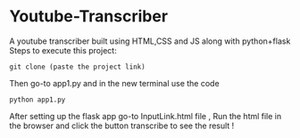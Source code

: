 # Youtube-Transcriber
A  youtube transcriber built using HTML,CSS and JS along with python+flask
Steps to execute this project:
```
git clone (paste the project link)
```
Then go-to app1.py and in the new terminal use the code 
```
python app1.py
```
After setting up the flask app go-to InputLink.html file , Run the html file in the browser and click the button transcribe to see the result !
